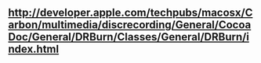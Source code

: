 http://developer.apple.com/techpubs/macosx/Carbon/multimedia/discrecording/General/CocoaDoc/General/DRBurn/Classes/General/DRBurn/index.html
----